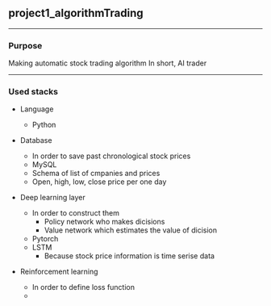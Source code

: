 ## project1_algorithmTrading


--------------
### Purpose
Making automatic stock trading algorithm
In short, AI trader



--------------
### Used stacks
+ Language
  + Python

+ Database
  + In order to save past chronological stock prices
  + MySQL
  + Schema of list of cmpanies and prices
  + Open, high, low, close price per one day

+ Deep learning layer
  + In order to construct them
    + Policy network who makes dicisions
    + Value network which estimates the value of dicision
  + Pytorch
  + LSTM
    + Because stock price information is time serise data

+ Reinforcement learning
  + In order to define loss function
  + 

